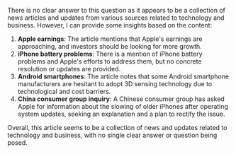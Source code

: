 There is no clear answer to this question as it appears to be a collection of news articles and updates from various sources related to technology and business. However, I can provide some insights based on the content:

1. **Apple earnings**: The article mentions that Apple's earnings are approaching, and investors should be looking for more growth.
2. **iPhone battery problems**: There is a mention of iPhone battery problems and Apple's efforts to address them, but no concrete resolution or updates are provided.
3. **Android smartphones**: The article notes that some Android smartphone manufacturers are hesitant to adopt 3D sensing technology due to technological and cost barriers.
4. **China consumer group inquiry**: A Chinese consumer group has asked Apple for information about the slowing of older iPhones after operating system updates, seeking an explanation and a plan to rectify the issue.

Overall, this article seems to be a collection of news and updates related to technology and business, with no single clear answer or question being posed.
